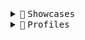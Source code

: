 <!--
  ---
  note: navigate to `resources/references/documents/manuals` for verbose technical documentations.
  ---
-->
<!-- Showcases -->
<details><summary><kbd>🎨</kbd> <kbd>Showcases</kbd></summary>
<table class="showcases">
  <tr>
  <!-- Contributions -->
  <td>
  <details><summary><kbd>🤝</kbd> <kbd>Contributions</kbd></summary>
  <table class="oss contribution">
    <tr>
    <td><kbd>🔎</kbd> <kbd>Type</kbd></td>
    <td><kbd>💬</kbd> <kbd>Language</kbd></td>
    </tr>
    <tr>
    <td><kbd>🤌</kbd> <a href="https://github.com/prateekmedia/appimagepool/commit/1a80d7618ced386e9ffa8465e09cb00efb3725ec">Translation</a></td>
    <td><kbd>🇨🇳</kbd> <kbd>Chinese</kbd></td>
    </tr>
    <tr>
    <td><kbd>🤌</kbd> <a href="https://github.com/prateekmedia/appimagepool/commit/1e8ae1c5088b8556e065b504fe2b5370366a5623">Translation</a></td>
    <td><kbd>🇧🇩</kbd> <kbd>Bangla</kbd></td>
    </tr>
    <tr>
    <td><kbd>💻</kbd> <a href="https://github.com/miguelpruivo/flutter_file_picker/commit/12edfd1d07a574f3849818eb3a1e08a6efb44578">Code</a></td>
    <td><kbd><a href="https://dart.dev" target="_blank" rel="noopener noreferrer"><img src="./resources/assets/references/logos/languages/dart.svg" height=15/></a></kbd> <kbd>Dart</kbd></td>
    </tr>
    <tr>
    <td><kbd>💬</kbd> <a href="https://github.com/void-linux/void-packages/issues/38980">Feedback</a></td>
    <td><kbd>🔤</kbd> <kbd>English</kbd></td>
    </tr>
    <tr>
    <td><kbd>💬</kbd> <a href="https://github.com/toluschr/xdeb/issues/16">Feedback</a></td>
    <td><kbd>🔤</kbd> <kbd>English</kbd></td>
    </tr>
    <tr>
    <td><kbd>💬</kbd> <a href="https://github.com/microsoft/vscode/issues/166842">Feedback</a></td>
    <td><kbd>🔤</kbd> <kbd>English</kbd></td>
    </tr>
  </table>
  </details>
  </td>
  <!-- /Contributions -->
  <!-- Statistics -->
  <td>
  <details><summary><kbd>📊</kbd> <kbd>Statistics</kbd></summary>
  <table class="statistics">
    <tr>
    <td><kbd>🔎</kbd> <kbd>Platform</kbd></td>
    <td><kbd>💬</kbd> <kbd>Record</kbd></td>
    </tr>
    <tr>
    <td><kbd>🏎️</kbd> <a href="https://www.typeracer.com">Typeracer</a></td>
    <td><kbd><a href="https://data.typeracer.com/pit/profile?user=mnipritom&ref=badge"><img src="https://data.typeracer.com/misc/badge?user=mnipritom"/></a></kbd></td>
    </tr>
  </table>
  </details>
  </td>
  <!-- /Statistics -->
  </tr>
</table>
</details>
<!-- /Showcases -->
<!-- Profiles -->
<details><summary><kbd>💼</kbd> <kbd>Profiles</kbd></summary>
<table class="profiles">
  <td>
  <!-- Professional -->
  <details><summary><kbd>👔</kbd> <kbd>Professional</kbd></summary>
  <table class="professional">
    <tr>
    <!-- Non Interactive -->
    <td>
    <details><summary><kbd>🤖</kbd> <kbd>Non Interactive</kbd></summary>
    <div id="markdown">
ⓂⒶⓇⓀⒹⓄⓌⓃ

    🌐 Languages
    ├── 🤖 Machine Languages
    │   ├── 💾 General Purpose
    │   │   ├── 🧑‍💻 Programming Languages
    │   │   │   ├── 🥤 TypeScript 🍵 JavaScript ☕ CoffeeScript ⋚ PureScript
    │   │   │   │   └── 🛠️ Frameworks
    │   │   │   │       ├── 🆖 Angular
    │   │   │   │       ├── ⚛️ Electron
    │   │   │   │       ├── 🅽 NativeScript
    │   │   │   │       └── 🟢 Tauri
    │   │   │   ├── 🎯 Dart
    │   │   │   │   └── 🛠️ Frameworks
    │   │   │   │       └── 🐦 Flutter
    │   │   │   ├── 🍎 Swift
    │   │   │   │   └── 🛠️ Frameworks
    │   │   │   │       └── 🦅 SwiftUI
    │   │   │   ├── 🦫 Go
    │   │   │   ├── 🦀 Rust
    │   │   │   ├── 👑 Nim
    │   │   │   ├── 🇿 Zig
    │   │   │   ├── ☕ Java 🟥 Scala 𝛌 Clojure 🅺 Kotlin
    │   │   │   └── ♦️ Ruby
    │   │   ├── 🔖 Markup Languages
    │   │   │   ├── 🔗 HTML
    │   │   │   │   └── 📄 Stylesheet
    │   │   │   │       └── 📃 CSS
    │   │   │   │           └── 🛠️ Frameworks
    │   │   │   │               ├── 🗒️ SCSS SASS
    │   │   │   │               ├── 📝 LESS
    │   │   │   │               └── 🖊️ Stylus
    │   │   │   ├── 🖇️ XML
    │   │   │   ├── 🧷 YAML
    │   │   │   └── ⛓️ TOML
    │   │   ├── 📋 Query Languages
    │   │   │   └── 🔍 SQL
    │   │   │       └── 🗃️ Database Management Systems
    │   │   │           ├── 🪶 SQLite
    │   │   │           ├── 🐬 MySQL
    │   │   │           └── 🐘 PostgreSQL
    │   │   └── 🔄 Modeling Languages
    │   │       └── 🔁 UML
    │   └── 🔬 Domain Specific
    │       ├── 🔠 Text Processing Languages
    │       │   ├── 🐧 Gawk
    │       │   └── 🐪 Perl
    │       └── 📜 Scripting Languages
    │           ├── 🐃 Bash
    │           └── 🌕 Lua
    └── 💬 Natural Languages
        ├── 🔤 English
        ├── 🌏 East Asia
        │   ├── 🇨🇳 中文
        │   ├── 🇭🇰 廣東話
        │   └── 🇯🇵 日本語
        ├── 🌍 Middle East
        │   ├── 🇸🇦 اَلْعَرَبِيَّةُ
        │   └── 🇮🇷 فارسی
        └── 🌏 South Asia
            ├── 🇧🇩 বাংলা
            ├── 🇮🇳 অসমীয়া
            └── 🇧🇩 𑄌𑄋𑄴𑄟𑄳

ⓂⒶⓇⓀⒹⓄⓌⓃ
    </div>
    </details>
    </td>
    <!-- /Non Interactive -->
    <!-- Interactive -->
    <td>
      <details><summary><kbd>🧔</kbd> <kbd>Interactive</kbd></summary>
      <blockquote>
        <!-- Languages -->
        <details><summary><kbd>🌐</kbd> <kbd>Languages</kbd></summary>
        <blockquote>
          <!-- Machine Languages -->
          <details><summary><kbd>🤖</kbd> <kbd>Machine Languages</kbd></summary>
          <blockquote>
            <!-- General Purpose -->
            <details><summary><kbd>💾</kbd> <kbd>General Purpose</kbd></summary>
            <blockquote>
              <!-- Programming Languages -->
              <details><summary><kbd>🧑‍💻</kbd> <kbd>Programming Languages</kbd></summary>
              <blockquote>
                <!-- Dart -->
                <details><summary><kbd><a href="https://dart.dev" target="_blank" rel="noopener noreferrer"><img src="./resources/assets/references/logos/languages/dart.svg" height=15/></a></kbd> <kbd>Dart</kbd></summary>
                <blockquote>
                  <details><summary><kbd>🛠️</kbd> <kbd>Frameworks</kbd></summary>
                  <blockquote>
                    <kbd><a href="https://flutter.dev" target="_blank" rel="noopener noreferrer"><img src="./resources/assets/references/logos/frameworks/flutter.svg" height=15/></a></kbd> <kbd>Flutter</kbd>
                  </blockquote>
                  </details>
                </blockquote>
                </details>
                <!-- /Dart -->
                <!-- Swift -->
                <details><summary><kbd><a href="https://www.swift.org" target="_blank" rel="noopener noreferrer"><img src="./resources/assets/references/logos/languages/swift.svg" height=15/></a></kbd> <kbd>Swift</kbd></summary>
                <blockquote>
                  <details><summary><kbd>🛠️</kbd> <kbd>Frameworks</kbd></summary>
                  <blockquote>
                    <kbd><a href="https://developer.apple.com/xcode/swiftui" target="_blank" rel="noopener noreferrer"><img src="./resources/assets/references/logos/frameworks/swiftUI.svg" height=15/></a></kbd> <kbd>SwiftUI</kbd>
                  </blockquote>
                  </details>
                </blockquote>
                </details>
                <!-- /Swift -->
                <!-- TypeScript, JavaScript, CoffeeScript, PureScript -->
                <details><summary><kbd><a href="https://typescriptlang.org" target="_blank" rel="noopener noreferrer"><img src="./resources/assets/references/logos/languages/typescript.svg" height="15"/></a></kbd> <kbd>TypeScript</kbd> <kbd><a href="https://www.ecma-international.org/publications-and-standards/standards/ecma-262/" target="_blank" rel="noopener noreferrer"><img src="./resources/assets/references/logos/languages/javascript.svg" height="15"/></a></kbd> <kbd>JavaScript</kbd> <kbd><a href="https://coffeescript.org" target="_blank" rel="noopener noreferrer"><img src="./resources/assets/references/logos/languages/coffeescript.svg" height="15"/></a></kbd> <kbd>CoffeeScript</kbd> <kbd><a href="https://www.purescript.org" target="_blank" rel="noopener noreferrer"><img src="./resources/assets/references/logos/languages/purescript.svg" height="15"/></a></kbd> <kbd>PureScript</kbd></summary>
                <blockquote>
                  <details><summary><kbd>🛠️</kbd> <kbd>Frameworks</kbd></summary>
                  <blockquote>
                    <kbd><a href="https://angular.io" target="_blank" rel="noopener noreferrer"><img src="./resources/assets/references/logos/frameworks/angular.svg" height=15/></a></kbd> <kbd>Angular</kbd><br>
                    <kbd><a href="https://electronjs.org" target="_blank" rel="noopener noreferrer"><img src="./resources/assets/references/logos/frameworks/electron.svg" height=15/></a></kbd> <kbd>Electron</kbd><br>
                    <kbd><a href="https://nativescript.org" target="_blank" rel="noopener noreferrer"><img src="./resources/assets/references/logos/frameworks/nativescript.svg" height=15/></a></kbd> <kbd>NativeScript</kbd><br>
                    <kbd><a href="https://tauri.studio" target="_blank" rel="noopener noreferrer"><img src="./resources/assets/references/logos/frameworks/tauri.svg" height=15/></a></kbd> <kbd>Tauri</kbd><br>
                  </blockquote>
                  </details>
                </details>
                <!-- /TypeScript, JavaScript, CoffeeScript, PureScript  -->
                <!-- Go -->
                <kbd><a href="https://go.dev" target="_blank" rel="noopener noreferrer"><img src="./resources/assets/references/logos/languages/go.svg" height=15/></a></kbd> <kbd>Go</kbd><br>
                <!-- /Go -->
                <!-- Rust -->
                <kbd><a href="https://rust-lang.org" target="_blank" rel="noopener noreferrer"><img src="./resources/assets/references/logos/languages/rust.svg" height=15/></a></kbd> <kbd>Rust</kbd><br>
                <!-- /Rust -->
                <!-- Nim -->
                <kbd><a href="https://nim-lang.org" target="_blank" rel="noopener noreferrer"><img src="./resources/assets/references/logos/languages/nim.svg" height=15/></a></kbd> <kbd>Nim</kbd><br>
                <!-- /Nim -->
                <!-- Zig -->
                <kbd><a href="https://ziglang.org" target="_blank" rel="noopener noreferrer"><img src="./resources/assets/references/logos/languages/zig.svg" height=15/></a></kbd> <kbd>Zig</kbd><br>
                <!-- /Zig -->
                <!-- Java, Scala, Clojure, Kotlin -->
                <kbd><a href="https://java.com" target="_blank" rel="noopener noreferrer"><img src="./resources/assets/references/logos/languages/java.svg" height=15/></a></kbd> <kbd>Java</kbd> <kbd><a href="https://www.scala-lang.org" target="_blank" rel="noopener noreferrer"><img src="./resources/assets/references/logos/languages/scala.svg" height=15/></a></kbd> <kbd>Scala</kbd> <kbd><a href="https://clojure.org" target="_blank" rel="noopener noreferrer"><img src="./resources/assets/references/logos/languages/clojure.svg" height=15/></a></kbd> <kbd>Clojure</kbd> <kbd><a href="https://kotlinlang.org" target="_blank" rel="noopener noreferrer"><img src="./resources/assets/references/logos/languages/kotlin.svg" height=15/></a></kbd> <kbd>Kotlin</kbd><br>
                <!-- /Java, Scala, Clojure, Kotlin -->
                <!-- Ruby -->
                <kbd><a href="https://www.ruby-lang.org" target="_blank" rel="noopener noreferrer"><img src="./resources/assets/references/logos/languages/ruby.svg" height=15/></a></kbd> <kbd>Ruby</kbd><br>
                <!-- /Ruby -->
              </blockquote>
              </details>
              <!-- /Programming Languages -->
              <!-- Markup Languages -->
              <details><summary><kbd>🔖</kbd> <kbd>Markup Languages</kbd></summary>
              <blockquote>
                <!-- HTML -->
                <details><summary><kbd><a href="https://html.spec.whatwg.org/" target="_blank" rel="noopener noreferrer"><img src="./resources/assets/references/logos/languages/html.svg" height=15/></a></kbd> <kbd>HTML</kbd></summary>
                <blockquote>
                  <!-- Stylesheet -->
                  <details><summary><kbd>📄</kbd> <kbd>Stylesheet</kbd></summary>
                  <blockquote>
                    <!-- CSS -->
                    <details><summary><kbd><a href="https://www.w3.org/TR/CSS/#css" target="_blank" rel="noopener noreferrer"><img src="./resources/assets/references/logos/stylesheets/css.svg" height=15/></a></kbd> <kbd>CSS</kbd></summary>
                    <blockquote>
                      <details><summary><kbd>🛠️</kbd> <kbd>Frameworks</kbd></summary>
                      <blockquote>
                        <!-- SASS -->
                        <kbd><a href="https://sass-lang.com" target="_blank" rel="noopener noreferrer"><img src="./resources/assets/references/logos/stylesheets/sass.svg" height=15/></a></kbd> <kbd>SCSS</kbd> <kbd>SASS</kbd><br>
                        <!-- /SASS -->
                        <!-- LESS -->
                        <kbd><a href="https://lesscss.org" target="_blank" rel="noopener noreferrer"><img src="./resources/assets/references/logos/stylesheets/less.svg" height=15/></a></kbd> <kbd>LESS</kbd><br>
                        <!-- /LESS -->
                        <!-- Stylus -->
                        <kbd><a href="https://stylus-lang.com" target="_blank" rel="noopener noreferrer"><img src="./resources/assets/references/logos/stylesheets/stylus.svg" height=15/></a></kbd> <kbd>Stylus</kbd><br>
                        <!-- /Stylus -->
                      </blockquote>
                      </details>
                    </blockquote>
                    </details>
                    <!-- /CSS -->
                  </blockquote>
                  </details>
                  <!-- /Stylesheet -->
                </blockquote>
                </details>
                <!-- /HTML -->
                <kbd><a href="https://www.w3.org/XML" target="_blank" rel="noopener noreferrer"><img src="./resources/assets/references/logos/languages/xml.svg" height=15/></a></kbd> <kbd>XML</kbd><br>
                <kbd><a href="https://yaml.org" target="_blank" rel="noopener noreferrer"><img src="./resources/assets/references/logos/languages/yaml.svg" height=15/></a></kbd> <kbd>YAML</kbd><br>
                <kbd><a href="https://toml.io" target="_blank" rel="noopener noreferrer"><img src="./resources/assets/references/logos/languages/toml.svg" height=15/></a></kbd> <kbd>TOML</kbd><br>
              </blockquote>
              </details>
              <!-- /Markup Languages -->
              <!-- Query Languages -->
              <details><summary><kbd>📋</kbd> <kbd>Query Languages</kbd></summary>
              <blockquote>
                <details><summary><kbd><a href="https://www.iso.org/standard/63555.html" target="_blank" rel="noopener noreferrer"><img src="./resources/assets/references/logos/languages/sql.svg" height=15/></a></kbd> <kbd>SQL</kbd></summary>
                <blockquote>
                  <!-- Database Management Systems -->
                  <details><summary><kbd>🗃️</kbd> <kbd>Database Management Systems</kbd></summary>
                  <blockquote>
                    <kbd><a href="https://www.sqlite.org/index.html" target="_blank" rel="noopener noreferrer"><img src="./resources/assets/references/logos/frameworks/sqlite.svg" height=15/></a></kbd> <kbd>SQLite</kbd><br>
                    <kbd><a href="https://www.mysql.com" target="_blank" rel="noopener noreferrer"><img src="./resources/assets/references/logos/frameworks/mysql.svg" height=15/></a></kbd> <kbd>MySQL</kbd><br>
                    <kbd><a href="https://www.postgresql.org" target="_blank" rel="noopener noreferrer"><img src="./resources/assets/references/logos/frameworks/postgresql.svg" height=15/></a></kbd> <kbd>PostgreSQL</kbd><br>
                  </blockquote>
                  </details>
                  <!-- /Database Management Systems -->
                </blockquote>
                </details>
              </blockquote>
              </details>
              <!-- /Query Languages -->
              <!-- Modeling Languages -->
              <details><summary><kbd>🔄</kbd> <kbd>Modeling Languages</kbd></summary>
              <blockquote>
                <kbd><a href="https://www.uml.org" target="_blank" rel="noopener noreferrer"><img src="./resources/assets/references/logos/languages/uml.svg" height=15 width=15/></a></kbd> <kbd>UML</kbd>
              </blockquote>
              </details>
              <!-- /Modeling Languages -->
            </blockquote>
            </details>
            <!-- /General Purpose -->
            <!-- Domain Specific -->
            <details><summary><kbd>🔬</kbd> <kbd>Domain Specific</kbd></summary>
            <blockquote>
              <!-- Text Processing Languages -->
              <details><summary><kbd>🔠</kbd> <kbd>Text Processing Languages</kbd></summary>
              <blockquote>
                <!-- gawk -->
                <kbd><a href="https://www.gnu.org/software/gawk" target="_blank" rel="noopener noreferrer"><img src="./resources/assets/references/logos/languages/awk.svg" height=15/></a></kbd> <kbd>Gawk</kbd><br>
                <!-- /gawk -->
                <!-- perl -->
                <kbd><a href="https://www.perl.org" target="_blank" rel="noopener noreferrer"><img src="./resources/assets/references/logos/languages/perl.svg" height=15/></a></kbd> <kbd>Perl</kbd>
                <!-- /perl -->
              </blockquote>
              </details>
              <!-- /Text Processing Languages -->
              <!-- Scripting Languages -->
              <details><summary><kbd>📜</kbd> <kbd>Scripting Languages</kbd></summary>
              <blockquote>
                <!-- bash -->
                <kbd><a href="https://www.gnu.org/software/bash" target="_blank" rel="noopener noreferrer"><img src="./resources/assets/references/logos/languages/bash.svg" height=15/></a></kbd> <kbd>Bash</kbd><br>
                <!-- /bash -->
                <!-- lua -->
                <kbd><a href="https://www.lua.org" target="_blank" rel="noopener noreferrer"><img src="./resources/assets/references/logos/languages/lua.svg" height=15/></a></kbd> <kbd>Lua</kbd><br>
                <!-- /lua -->
              </blockquote>
              </details>
              <!-- /Scripting Languages -->
            </blockquote>
            </details>
            <!-- /Domain Specific -->
          </blockquote>
          </details>
          <!-- /Machine Languages -->
          <!-- Natural Languages -->
          <details><summary><kbd>💬</kbd> <kbd>Natural Languages</kbd></summary>
          <blockquote>
            <kbd>🔤</kbd> <kbd>English</kbd>
            <!-- East Asia -->
            <details><summary><kbd>🌏</kbd> <kbd>East Asia</kbd></summary>
            <blockquote>
              <kbd>🇨🇳</kbd> <kbd>中文</kbd><br>
              <kbd>🇭🇰</kbd> <kbd>廣東話</kbd><br>
              <kbd>🇯🇵</kbd> <kbd>日本語</kbd><br>
            </blockquote>
            </details>
            <!-- /East Asia -->
            <!-- Middle East -->
            <details><summary><kbd>🌍</kbd> <kbd>Middle East</kbd></summary>
            <blockquote>
              <kbd>🇸🇦</kbd> <kbd>اَلْعَرَبِيَّةُ</kbd><br>
              <kbd>🇮🇷</kbd> <kbd>فارسی</kbd><br>
            </blockquote>
            </details>
            <!-- /Middle East -->
            <!-- South Asia -->
            <details><summary><kbd>🌏</kbd> <kbd>South Asia</kbd></summary>
            <blockquote>
              <kbd>🇧🇩</kbd> <kbd>বাংলা</kbd><br>
              <kbd>🇮🇳</kbd> <kbd>অসমীয়া</kbd><br>
              <kbd>🇧🇩</kbd> <kbd>𑄌𑄋𑄴𑄟𑄳</kbd><br>
            </blockquote>
            </details>
            <!-- /South Asia -->
          </blockquote>
          </details>
          <!-- /Natural Languages -->
        </blockquote>
        </details>
        <!-- /Languages -->
      </blockquote>
      </details>
    </td>
    <!-- /Interactive -->
    </tr>
  </table>
  </details>
  <!-- /Professional -->
  <!-- Personal -->
  <details><summary><kbd>🏖️</kbd> <kbd>Personal</kbd></summary>
  <table class ="personal">
    <!-- Overview -->
    <td>
      <details><summary><kbd>🔭</kbd> <kbd>Overview</kbd></summary>
      ► <kbd>💬</kbd> <kbd>Linguist</kbd> <kbd>⌘</kbd> <kbd>Programmer</kbd>
      <table>
        <tr><td><kbd><spec>CHAD</spec></kbd></td><td>Crossplatform Hybrid Application Developer</td></tr>
        <tr><td><kbd><spec>MAD</spec></kbd></td><td>Multiplatform Application Developer</td></tr>
        <tr><td><kbd><spec>LAD</spec></kbd></td><td>Layout Agnostic Designer</td></tr>
      </table>
      </details>
    </td>
    <!-- /Overview -->
    <!-- Motto -->
    <td>
      <details><summary><kbd>🥊</kbd> <kbd>Motto</kbd></summary>
        ► <kbd>🧔</kbd> <kbd>Man</kbd> <kbd>🤖</kbd> <kbd>Machine</kbd> <kbd>💬</kbd> <kbd>Languages</kbd>
        <table>
          <tr>
            <td>Hardware</td>
            <td>Friends and Foes</td>
            <td>Anxiety</td>
            <td>Motivation</td>
          </tr>
          <tr>
            <td><img src="./resources/assets/downloads/gifs/linus.webp" height="120" width="150"/></td>
            <td><img src="./resources/assets/downloads/gifs/ballmer.webp" height="120" width="150"/></td>
            <td><img src="./resources/assets/downloads/gifs/technology.webp" height="120" width="150"/></td>
            <td><img src="./resources/assets/downloads/gifs/squidward.webp" height="120" width="150"/></td>
          </tr>
        </table>
      </details>
    </td>
    <!-- /Motto -->
  </table>
  </details>
  <!-- /Personal -->
  </td>
</table>
</details>
<!-- /Profiles -->
